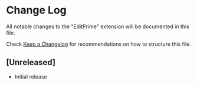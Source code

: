 # Change Log

All notable changes to the "EditPrime" extension will be documented in this file.

Check [Keep a Changelog](http://keepachangelog.com/) for recommendations on how to structure this file.

## [Unreleased]

- Initial release
